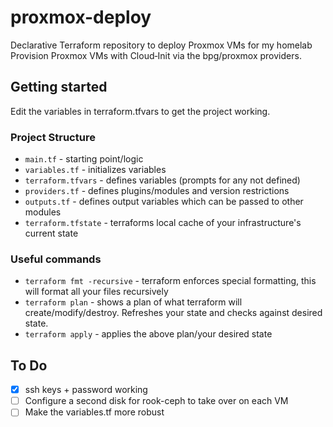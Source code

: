 # proxmox-deploy
Declarative Terraform repository to deploy Proxmox VMs for my homelab
Provision Proxmox VMs with Cloud‑Init via the bpg/proxmox providers.

## Getting started

Edit the variables in terraform.tfvars to get the project working.

### Project Structure

* `main.tf` - starting point/logic
* `variables.tf` - initializes variables
* `terraform.tfvars` - defines variables (prompts for any not defined)
* `providers.tf` - defines plugins/modules and version restrictions
* `outputs.tf` - defines output variables which can be passed to other modules
* `terraform.tfstate` - terraforms local cache of your infrastructure's current state

### Useful commands

* `terraform fmt -recursive` - terraform enforces special formatting, this will format all your files recursively
* `terraform plan` - shows a plan of what terraform will create/modify/destroy. Refreshes your state and checks against desired state.
* `terraform apply` - applies the above plan/your desired state

## To Do

- [x] ssh keys + password working
- [ ] Configure a second disk for rook-ceph to take over on each VM
- [ ] Make the variables.tf more robust
